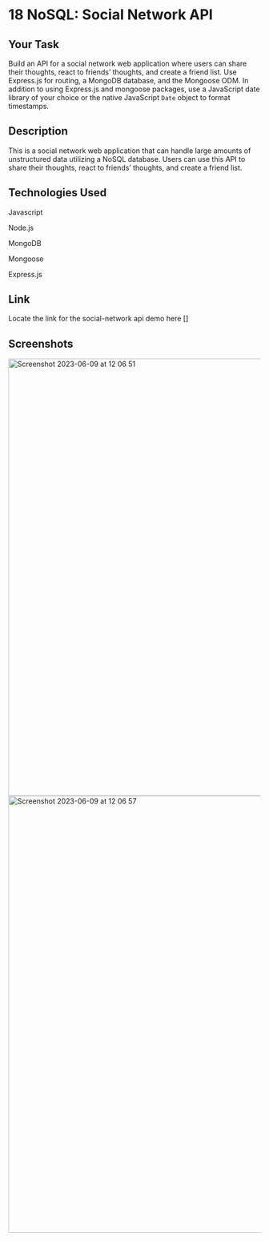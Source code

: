 # 18 NoSQL: Social Network API

## Your Task

Build an API for a social network web application where users can share their thoughts, react to friends’ thoughts, and create a friend list. Use Express.js for routing, a MongoDB database, and the Mongoose ODM. In addition to using Express.js and mongoose packages, use a 
JavaScript date library of your choice or the native JavaScript `Date` object to format timestamps.


## Description

This is a social network web application that can handle large amounts of unstructured data utilizing a NoSQL database. Users can use this API to share their thoughts, react to friends’ thoughts, and create a friend list.



## Technologies Used

Javascript

Node.js

MongoDB

Mongoose

Express.js


## Link

Locate the link for the social-network api demo here []

## Screenshots

<img width="873" alt="Screenshot 2023-06-09 at 12 06 51" src="https://github.com/Ze7Hu/Social-Network-Api/assets/123417090/82051243-d3cd-4693-aa4c-6a5394f5c6af">


<img width="873" alt="Screenshot 2023-06-09 at 12 06 57" src="https://github.com/Ze7Hu/Social-Network-Api/assets/123417090/308e0144-8108-42b4-8117-857390cffb8f">




